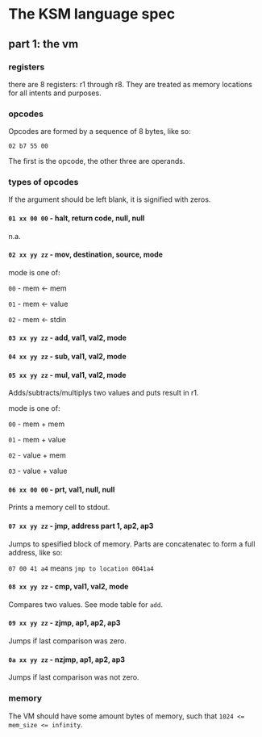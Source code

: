 # The KSM language spec

## part 1: the vm

### registers

there are 8 registers: r1 through r8. They are treated as memory locations for all intents and purposes.

### opcodes

Opcodes are formed by a sequence of 8 bytes, like so:

`02 b7 55 00`

The first is the opcode, the other three are operands.

### types of opcodes

If the argument should be left blank, it is signified with zeros.

#### `01 xx 00 00` - halt, return code, null, null

n.a.

#### `02 xx yy zz` - mov, destination, source, mode

mode is one of:

`00` - mem <- mem

`01` - mem <- value

`02` - mem <- stdin

#### `03 xx yy zz` - add, val1, val2, mode
#### `04 xx yy zz` - sub, val1, val2, mode
#### `05 xx yy zz` - mul, val1, val2, mode
Adds/subtracts/multiplys two values and puts result in r1.

mode is one of:

`00` - mem + mem

`01` - mem + value

`02` - value + mem

`03` - value + value

#### `06 xx 00 00` - prt, val1, null, null

Prints a memory cell to stdout.

#### `07 xx yy zz` - jmp, address part 1, ap2, ap3

Jumps to spesified block of memory. Parts are concatenatec to form a full address, like so:

`07 00 41 a4` means `jmp to location 0041a4`
#### `08 xx yy zz` - cmp, val1, val2, mode

Compares two values. See mode table for `add`.

#### `09 xx yy zz` - zjmp, ap1, ap2, ap3

Jumps if last comparison was zero.

#### `0a xx yy zz` - nzjmp, ap1, ap2, ap3

Jumps if last comparison was not zero.

### memory

The VM should have some amount bytes of memory, such that `1024 <= mem_size <= infinity`.
